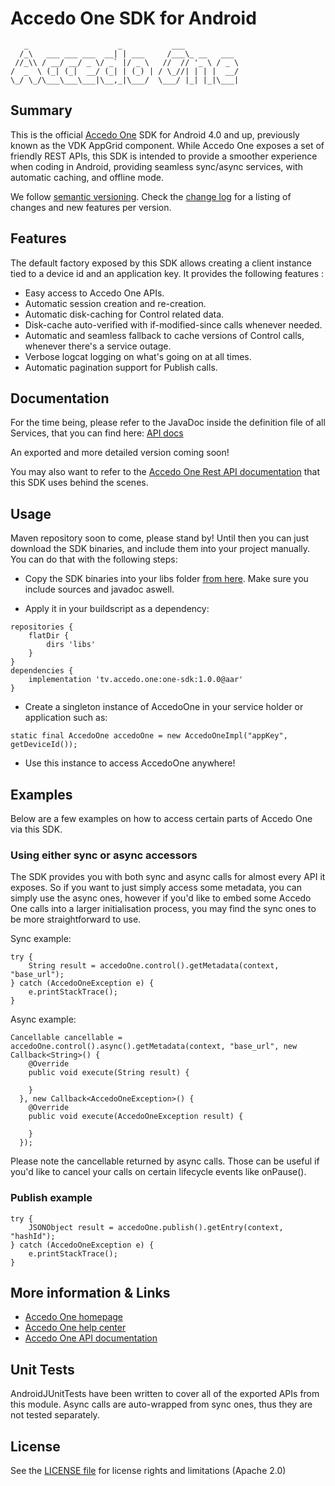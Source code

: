 # Accedo One SDK for Android

```
   _                    _           ___
  /_\   ___ ___ ___  __| | ___     /___\_ __   ___
 //_\\ / __/ __/ _ \/ _` |/ _ \   //  // '_ \ / _ \
/  _  \ (_| (_|  __/ (_| | (_) | / \_//| | | |  __/
\_/ \_/\___\___\___|\__,_|\___/  \___/ |_| |_|\___|

```

## Summary

This is the official [Accedo One](https://www.accedo.tv/one) SDK for Android 4.0 and up, previously known as the VDK AppGrid component.
While Accedo One exposes a set of friendly REST APIs, this SDK is intended to provide a smoother experience when coding in Android, providing seamless sync/async services, with automatic caching, and offline mode.

We follow [semantic versioning](http://semver.org/).
Check the [change log](./CHANGELOG.md) for a listing of changes and new features per version.

## Features

The default factory exposed by this SDK allows creating a client instance tied to a device id and an application key. It provides the following features :
 - Easy access to Accedo One APIs.
 - Automatic session creation and re-creation.
 - Automatic disk-caching for Control related data.
 - Disk-cache auto-verified with if-modified-since calls whenever needed.
 - Automatic and seamless fallback to cache versions of Control calls, whenever there's a service outage. 
 - Verbose logcat logging on what's going on at all times.
 - Automatic pagination support for Publish calls.

## Documentation

For the time being, please refer to the JavaDoc inside the definition file of all Services, that you can find here: [API docs](https://github.com/Accedo-Products/accedo-one-sdk-android/tree/master/one-sdk/src/main/java/tv/accedo/one/sdk/definition)

An exported and more detailed version coming soon!

You may also want to refer to the [Accedo One Rest API documentation](https://developer.one.accedo.tv/) that this SDK uses behind the scenes.

## Usage

Maven repository soon to come, please stand by! Until then you can just download the SDK binaries, and include them into your project manually. You can do that with the following steps:

- Copy the SDK binaries into your libs folder [from here](https://github.com/Accedo-Products/accedo-one-sdk-android/tree/master/binaries/1.0.0). Make sure you include sources and javadoc aswell.

- Apply it in your buildscript as a dependency:

```
repositories {
    flatDir {
        dirs 'libs'
    }
}
dependencies {
    implementation 'tv.accedo.one:one-sdk:1.0.0@aar'
}
```
- Create a singleton instance of AccedoOne in your service holder or application such as:

```
static final AccedoOne accedoOne = new AccedoOneImpl("appKey", getDeviceId());
```

- Use this instance to access AccedoOne anywhere!

## Examples
Below are a few examples on how to access certain parts of Accedo One via this SDK.

### Using either sync or async accessors

The SDK provides you with both sync and async calls for almost every API it exposes. So if you want to just simply access some metadata, you can simply use the async ones, however if you'd like to embed some Accedo One calls into a larger initialisation process, you may find the sync ones to be more straightforward to use.

Sync example:

```
try {
    String result = accedoOne.control().getMetadata(context, "base_url");
} catch (AccedoOneException e) {
    e.printStackTrace();
}
```

Async example:

```
Cancellable cancellable = accedoOne.control().async().getMetadata(context, "base_url", new Callback<String>() {
    @Override
    public void execute(String result) {

    }
  }, new Callback<AccedoOneException>() {
    @Override
    public void execute(AccedoOneException result) {
                
    }
  });
```

Please note the cancellable returned by async calls. Those can be useful if you'd like to cancel your calls on certain lifecycle events like onPause().

### Publish example

```
try {
    JSONObject result = accedoOne.publish().getEntry(context, "hashId");
} catch (AccedoOneException e) {
    e.printStackTrace();
}
```

## More information & Links

* [Accedo One homepage](https://www.accedo.tv/one)
* [Accedo One help center](https://support.one.accedo.tv)
* [Accedo One API documentation](https://developer.one.accedo.tv)

## Unit Tests

AndroidJUnitTests have been written to cover all of the exported APIs from this module. Async calls are auto-wrapped from sync ones, thus they are not tested separately.

## License

See the [LICENSE file](./LICENSE.md) for license rights and limitations (Apache 2.0)
